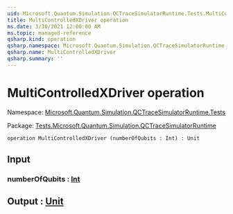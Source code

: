```yaml
---
uid: Microsoft.Quantum.Simulation.QCTraceSimulatorRuntime.Tests.MultiControlledXDriver
title: MultiControlledXDriver operation
ms.date: 3/30/2021 12:00:00 AM
ms.topic: managed-reference
qsharp.kind: operation
qsharp.namespace: Microsoft.Quantum.Simulation.QCTraceSimulatorRuntime.Tests
qsharp.name: MultiControlledXDriver
qsharp.summary: ''
---
```


# MultiControlledXDriver operation

Namespace: [Microsoft.Quantum.Simulation.QCTraceSimulatorRuntime.Tests](xref:Microsoft.Quantum.Simulation.QCTraceSimulatorRuntime.Tests)

Package: [Tests.Microsoft.Quantum.Simulation.QCTraceSimulatorRuntime](https://nuget.org/packages/Tests.Microsoft.Quantum.Simulation.QCTraceSimulatorRuntime)




```qsharp
operation MultiControlledXDriver (numberOfQubits : Int) : Unit
```


## Input

### numberOfQubits : [Int](xref:microsoft.quantum.lang-ref.int)





## Output : [Unit](xref:microsoft.quantum.lang-ref.unit)

